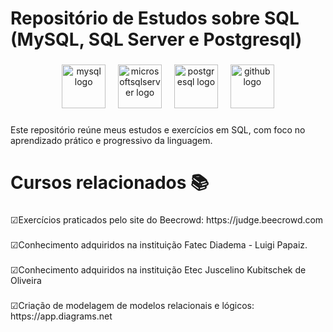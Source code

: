 <h1 align="left">Repositório de Estudos sobre SQL (MySQL, SQL Server e Postgresql)</h1>

###

<div align="center">
  <img src="https://cdn.jsdelivr.net/gh/devicons/devicon/icons/mysql/mysql-original.svg" height="70" alt="mysql logo"  />
  <img width="12" />
  <img src="https://cdn.jsdelivr.net/gh/devicons/devicon/icons/microsoftsqlserver/microsoftsqlserver-plain.svg" height="70" alt="microsoftsqlserver logo"  />
  <img width="12" />
  <img src="https://cdn.jsdelivr.net/gh/devicons/devicon/icons/postgresql/postgresql-original.svg" height="70" alt="postgresql logo"  />
  <img width="12" />
  <img src="https://cdn.jsdelivr.net/gh/devicons/devicon/icons/github/github-original.svg" height="70" alt="github logo"  />
</div>

###

<p align="left">Este repositório reúne meus estudos e exercícios em SQL, com foco no aprendizado prático e progressivo da linguagem.</p>

###

<h1 align="left">Cursos relacionados 📚</h1>

###

<p align="left">☑Exercícios praticados pelo site do Beecrowd: https://judge.beecrowd.com</p>

###

<p align="left">☑Conhecimento adquiridos na instituição Fatec Diadema - Luigi Papaiz.</p>

###

<p align="left">☑Conhecimento adquiridos na instituição Etec Juscelino Kubitschek de Oliveira</p>

###

<p align="left">☑Criação de modelagem de modelos relacionais e lógicos: https://app.diagrams.net</p>

###
